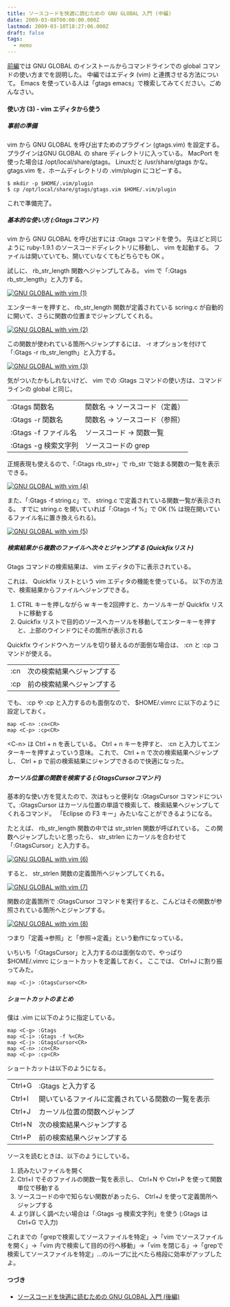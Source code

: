 ```yaml
---
title: ソースコードを快適に読むための GNU GLOBAL 入門 (中編)
date: 2009-03-08T00:00:00.000Z
lastmod: 2009-03-10T18:27:06.000Z
draft: false
tags:
  - memo
---
```


[前編](/posts/20090307/p01)では GNU GLOBAL のインストールからコマンドラインでの global コマンドの使い方までを説明した。 中編ではエディタ (vim) と連携させる方法について。 Emacs を使っている人は「gtags emacs」で検索してみてください。ごめんなさい。

#### 使い方 (3) - vim エディタから使う

##### 事前の準備

vim から GNU GLOBAL を呼び出すためのプラグイン (gtags.vim) を設定する。 プラグインはGNU GLOBAL の share ディレクトリに入っている。 MacPort を使った場合は /opt/local/share/gtags。 Linuxだと /usr/share/gtags かな。 gtags.vim を、ホームディレクトリの .vim/plugin にコピーする。

```
$ mkdir -p $HOME/.vim/plugin
$ cp /opt/local/share/gtags/gtags.vim $HOME/.vim/plugin
```

これで準備完了。

##### 基本的な使い方 (:Gtagsコマンド)

vim から GNU GLOBAL を呼び出すには :Gtags コマンドを使う。 先ほどと同じように ruby-1.9.1 のソースコードディレクトリに移動し、 vim を起動する。 ファイルは開いていても、開いていなくてもどちらでも OK 。

試しに、 rb_str_length 関数へジャンプしてみる。 vim で「:Gtags rb_str_length」と入力する。

[![GNU GLOBAL with vim (1)](https://farm4.staticflickr.com/3621/3336699531_d10fb50018.jpg "GNU GLOBAL with vim (1)")](http://www.flickr.com/photos/machu/3336699531/)

エンターキーを押すと、 rb_str_length 関数が定義されている scring.c が自動的に開いて、さらに関数の位置までジャンプしてくれる。

[![GNU GLOBAL with vim (2)](https://farm2.staticflickr.com/1198/3336698917_8d02860f71.jpg "GNU GLOBAL with vim (2)")](http://www.flickr.com/photos/machu/3336698917/)

この関数が使われている箇所へジャンプするには、 -r オプションを付けて「:Gtags -r rb_str_length」と入力する。

[![GNU GLOBAL with vim (3)](https://farm2.staticflickr.com/1269/3336699017_671ec4dd61.jpg "GNU GLOBAL with vim (3)")](http://www.flickr.com/photos/machu/3336699017/)

気がついたかもしれないけど、 vim での :Gtags コマンドの使い方は、コマンドラインの global と同じ。

|                      |                               |
| -------------------- | ----------------------------- |
| :Gtags 関数名        | 関数名 → ソースコード（定義） |
| :Gtags -r 関数名     | 関数名 → ソースコード（参照） |
| :Gtags -f ファイル名 | ソースコード → 関数一覧       |
| :Gtags -g 検索文字列 | ソースコードの grep           |

正規表現も使えるので、「:Gtags rb_str+」で rb_str で始まる関数の一覧を表示できる。

[![GNU GLOBAL with vim (4)](https://farm2.staticflickr.com/1243/3337528958_b5fa6b018c.jpg "GNU GLOBAL with vim (4)")](http://www.flickr.com/photos/machu/3337528958/)

また、「:Gtags -f string.c」で、 string.c で定義されている関数一覧が表示される。 すでに string.c を開いていれば「:Gtags -f %」で OK (% は現在開いているファイル名に置き換えられる)。

[![GNU GLOBAL with vim (5)](https://farm2.staticflickr.com/1154/3337529068_9899d06f79.jpg "GNU GLOBAL with vim (5)")](http://www.flickr.com/photos/machu/3337529068/)

##### 検索結果から複数のファイルへ次々とジャンプする (Quickfixリスト)

Gtags コマンドの検索結果は、 vim エディタの下に表示されている。

これは、 Quickfix リストという vim エディタの機能を使っている。 以下の方法で、検索結果からファイルへジャンプできる。

1. CTRL キーを押しながら w キーを2回押すと、カーソルキーが Quickfix リストに移動する
2. Quickfix リストで目的のソースへカーソルを移動してエンターキーを押すと、上部のウインドウにその箇所が表示される

Quickfix ウインドウへカーソルを切り替えるのが面倒な場合は、 :cn と :cp コマンドが使える。

|     |                            |
| --- | -------------------------- |
| :cn | 次の検索結果へジャンプする |
| :cp | 前の検索結果へジャンプする |

でも、 :cp や :cp と入力するのも面倒なので、 $HOME/.vimrc に以下のように設定しておく。

```
map <C-n> :cn<CR>
map <C-p> :cp<CR>
```

\<C-n> は Ctrl + n を表している。 Ctrl + n キーを押すと、 :cn と入力してエンターキーを押すよっていう意味。 これで、 Ctrl + n で次の検索結果へジャンプし、 Ctrl + p で前の検索結果にジャンプできるので快適になった。

##### カーソル位置の関数を検索する (:GtagsCursorコマンド)

基本的な使い方を覚えたので、次はもっと便利な :GtagsCursor コマンドについて。:GtagsCursor はカーソル位置の単語で検索して、検索結果へジャンプしてくれるコマンド。 「Eclipse の F3 キー」みたいなことができるようになる。

たとえば、 rb_str_length 関数の中では str_strlen 関数が呼ばれている。 この関数へジャンプしたいと思ったら、 str_strlen にカーソルを合わせて「:GtagsCursor」と入力する。

[![GNU GLOBAL with vim (6)](https://farm2.staticflickr.com/1239/3336699349_f02169928f.jpg "GNU GLOBAL with vim (6)")](http://www.flickr.com/photos/machu/3336699349/)

すると、 str_strlen 関数の定義箇所へジャンプしてくれる。

[![GNU GLOBAL with vim (7)](https://farm4.staticflickr.com/3370/3336699451_1772b0b425.jpg "GNU GLOBAL with vim (7)")](http://www.flickr.com/photos/machu/3336699451/)

関数の定義箇所で :GtagsCursor コマンドを実行すると、こんどはその関数が参照されている箇所へとジャンプする。

[![GNU GLOBAL with vim (8)](https://farm2.staticflickr.com/1105/3337543168_a5129a589d.jpg "GNU GLOBAL with vim (8)")](http://www.flickr.com/photos/machu/3337543168/)

つまり「定義→参照」と「参照→定義」という動作になっている。

いちいち「:GtagsCursor」と入力するのは面倒なので、やっぱり $HOME/.vimrc にショートカットを定義しておく。 ここでは、 Ctrl+J に割り振ってみた。

```
map <C-j> :GtagsCursor<CR>
```

##### ショートカットのまとめ

僕は .vim に以下のように指定している。

```
map <C-g> :Gtags
map <C-i> :Gtags -f %<CR>
map <C-j> :GtagsCursor<CR>
map <C-n> :cn<CR>
map <C-p> :cp<CR>
```

ショートカットは以下のようになる。

|        |                                                    |
| ------ | -------------------------------------------------- |
| Ctrl+G | :Gtags と入力する                                  |
| Ctrl+I | 開いているファイルに定義されている関数の一覧を表示 |
| Ctrl+J | カーソル位置の関数へジャンプ                       |
| Ctrl+N | 次の検索結果へジャンプする                         |
| Ctrl+P | 前の検索結果へジャンプする                         |

ソースを読むときは、以下のようにしている。

1. 読みたいファイルを開く
2. Ctrl+I でそのファイルの関数一覧を表示し、 Ctrl+N や Ctrl+P を使って関数単位で移動する
3. ソースコードの中で知らない関数があったら、 Ctrl+J を使って定義箇所へジャンプする
4. より詳しく調べたい場合は「:Gtags -g 検索文字列」を使う (:Gtags は Ctrl+G で入力)

これまでの「grepで検索してソースファイルを特定」→「vim でソースファイルを開く」→「vim 内で検索して目的の行へ移動」→「vim を閉じる」→「grepで検索してソースファイルを特定」…のループに比べたら格段に効率がアップしたよ。

#### つづき

- [ソースコードを快適に読むための GNU GLOBAL 入門 (後編)](/posts/20090309/p01)
